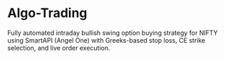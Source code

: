 # Algo-Trading
Fully automated intraday bullish swing option buying strategy for NIFTY using SmartAPI (Angel One) with Greeks-based stop loss, CE strike selection, and live order execution.
